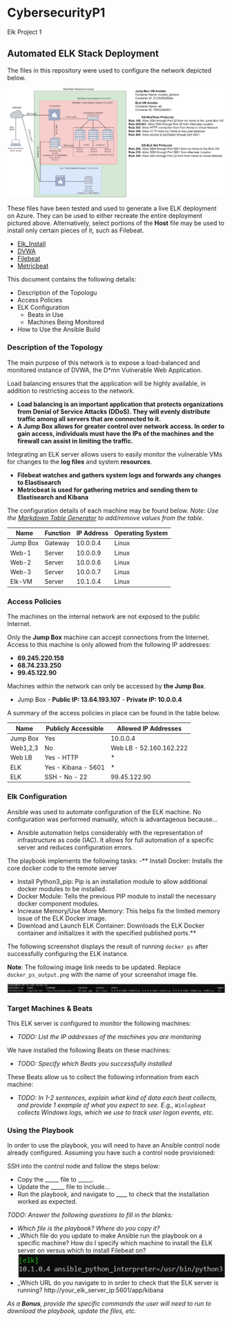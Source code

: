 # CybersecurityP1
Elk Project 1
## Automated ELK Stack Deployment

The files in this repository were used to configure the network depicted below.

![CybersecurityP1/Images](https://github.com/slichtfuss/CybersecurityP1/blob/main/Images/FullNetwork.png)

These files have been tested and used to generate a live ELK deployment on Azure. They can be used to either recreate the entire deployment pictured above. Alternatively, select portions of the **Host** file may be used to install only certain pieces of it, such as Filebeat.

  - [Elk_Install](https://github.com/slichtfuss/CybersecurityP1/blob/main/Ansible/elk_install.yml)
  - [DVWA](https://github.com/slichtfuss/CybersecurityP1/blob/main/Ansible/dvwa_playbook.yml)
  - [Filebeat](https://github.com/slichtfuss/CybersecurityP1/blob/main/Ansible/filebeat_playbook.yml)
  - [Metricbeat](https://github.com/slichtfuss/CybersecurityP1/blob/main/Ansible/metricbeat_playbook.yml)

This document contains the following details:
- Description of the Topologu
- Access Policies
- ELK Configuration
  - Beats in Use
  - Machines Being Monitored
- How to Use the Ansible Build


### Description of the Topology

The main purpose of this network is to expose a load-balanced and monitored instance of DVWA, the D*mn Vulnerable Web Application.

Load balancing ensures that the application will be highly available, in addition to restricting access to the network.
- **Load balancing is an important application that protects organizations from Denial of Service Attacks (DDoS). They will evenly distribute traffic among all servers     that are connected to it.**
- **A Jump Box allows for greater control over network access. In order to gain access, individuals must have the IPs of the machines and the firewall can assist in limiting the traffic.**

Integrating an ELK server allows users to easily monitor the vulnerable VMs for changes to the **log files** and system **resources**.
- **Filebeat watches and gathers system logs and forwards any changes to Elastisearch**
- **Metricbeat is used for gathering metrics and sending them to Elastisearch and Kibana**

The configuration details of each machine may be found below.
_Note: Use the [Markdown Table Generator](http://www.tablesgenerator.com/markdown_tables) to add/remove values from the table_.

| Name     | Function | IP Address | Operating System |
|----------|----------|------------|------------------|
| Jump Box | Gateway  | 10.0.0.4   | Linux            |
| Web-1    | Server   | 10.0.0.9   | Linux            |
| Web-2    | Server   | 10.0.0.6   | Linux            |
| Web-3    | Server   | 10.0.0.7   | Linux            |
| Elk-VM   | Server   | 10.1.0.4   | Linux            |

### Access Policies

The machines on the internal network are not exposed to the public Internet. 

Only the **Jump Box** machine can accept connections from the Internet. Access to this machine is only allowed from the following IP addresses:
  - **69.245.220.158**
  - **68.74.233.250**
  - **99.45.122.90**

Machines within the network can only be accessed by **the Jump Box**.
  -  Jump Box
    -  **Public IP: 13.64.193.107**
    - **Private IP: 10.0.0.4**

A summary of the access policies in place can be found in the table below.

| Name     | Publicly Accessible | Allowed IP Addresses    |
|----------|---------------------|-------------------------|
| Jump Box | Yes                 | 10.0.0.4                |
| Web1,2,3 | No                  | Web LB - 52.160.162.222 |
| Web LB   | Yes - HTTP          | *                       |
| ELK      | Yes - Kibana - 5601 | *                       |
| ELK      | SSH - No - 22       | 99.45.122.90            |

### Elk Configuration

Ansible was used to automate configuration of the ELK machine. No configuration was performed manually, which is advantageous because...
  - Ansible automation helps considerably with the representation of infrastructure as code (IAC). It allows for full automation of a specific server and reduces configuration errors. 

The playbook implements the following tasks:
-** Install Docker: Installs the core docker code to the remote server 
- Install Python3_pip: Pip is an installation module to allow additional docker modules to be installed.  
- Docker Module: Tells the previous PIP module to install the necessary docker component modules. 
- Increase Memory/Use More Memory: This helps fix the limited memory issue of the ELK Docker image.  
- Download and Launch ELK Container: Downloads the ELK Docker container and initializes it with the specified published ports.**  

The following screenshot displays the result of running `docker ps` after successfully configuring the ELK instance.

**Note**: The following image link needs to be updated. Replace `docker_ps_output.png` with the name of your screenshot image file.  


![TODO: Update the path with the name of your screenshot of docker ps output](Images/docker_ps_output.png)

### Target Machines & Beats
This ELK server is configured to monitor the following machines:
- _TODO: List the IP addresses of the machines you are monitoring_

We have installed the following Beats on these machines:
- _TODO: Specify which Beats you successfully installed_

These Beats allow us to collect the following information from each machine:
- _TODO: In 1-2 sentences, explain what kind of data each beat collects, and provide 1 example of what you expect to see. E.g., `Winlogbeat` collects Windows logs, which we use to track user logon events, etc._

### Using the Playbook
In order to use the playbook, you will need to have an Ansible control node already configured. Assuming you have such a control node provisioned: 

SSH into the control node and follow the steps below:
- Copy the _____ file to _____.
- Update the _____ file to include...
- Run the playbook, and navigate to ____ to check that the installation worked as expected.

_TODO: Answer the following questions to fill in the blanks:_
- _Which file is the playbook? Where do you copy it?_
- _Which file do you update to make Ansible run the playbook on a specific machine? How do I specify which machine to install the ELK server on versus which to install Filebeat on? 
 ![Cybersecurity/Images](https://github.com/slichtfuss/CybersecurityP1/blob/main/Images/Hosts.png)
- _Which URL do you navigate to in order to check that the ELK server is running?
   http://your_elk_server_ip:5601/app/kibana

_As a **Bonus**, provide the specific commands the user will need to run to download the playbook, update the files, etc._

